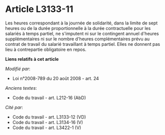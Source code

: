 # Article L3133-11

Les heures correspondant à la journée de solidarité, dans la limite de sept heures ou de la durée proportionnelle à la durée
contractuelle pour les salariés à temps partiel, ne s'imputent ni sur le contingent annuel d'heures supplémentaires ni sur le
nombre d'heures complémentaires prévu au contrat de travail du salarié travaillant à temps partiel. Elles ne donnent pas lieu
à contrepartie obligatoire en repos.

**Liens relatifs à cet article**

_Modifié par_:

  - Loi n°2008-789 du 20 août 2008 - art. 24

_Anciens textes_:

  - Code du travail - art. L212-16 (AbD)

_Cité par_:

  - Code du travail - art. L3133-12 (VD)
  - Code du travail - art. L3134-16 (V)
  - Code du travail - art. L3422-1 (V)
